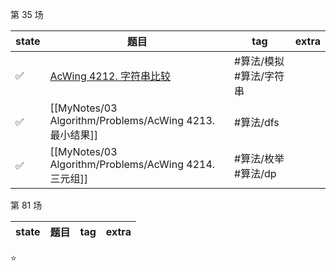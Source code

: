 
第 35 场

| state | 题目                                 | tag                     | extra |
| ----- | ------------------------------------ | ----------------------- | ----- |
| ✅    | [AcWing 4212. 字符串比较](MyNotes/03%20Algorithm/Problems/AcWing%204212.%20字符串比较.md) | #算法/模拟 #算法/字符串 |       |
| ✅    | [[MyNotes/03 Algorithm/Problems/AcWing 4213. 最小结果]]   | #算法/dfs               |       |
| ✅    | [[MyNotes/03 Algorithm/Problems/AcWing 4214. 三元组]]     | #算法/枚举 #算法/dp     |       | 


第 81 场

| state | 题目                        | tag | extra |
| ----- | --------------------------- | --- | ----- |



⭐

